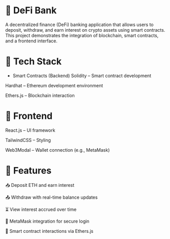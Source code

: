 # 💸 DeFi Bank
A decentralized finance (DeFi) banking application that allows users to deposit, withdraw, and earn interest on crypto assets using smart contracts. This project demonstrates the integration of blockchain, smart contracts, and a frontend interface.

# 🧱 Tech Stack
- Smart Contracts (Backend)
Solidity – Smart contract development

Hardhat – Ethereum development environment

Ethers.js – Blockchain interaction

# 🔹 Frontend
React.js – UI framework

TailwindCSS – Styling

Web3Modal – Wallet connection (e.g., MetaMask)

# 🚀 Features
📥 Deposit ETH and earn interest

📤 Withdraw with real-time balance updates

⏳ View interest accrued over time

🔐 MetaMask integration for secure login

🔄 Smart contract interactions via Ethers.js

